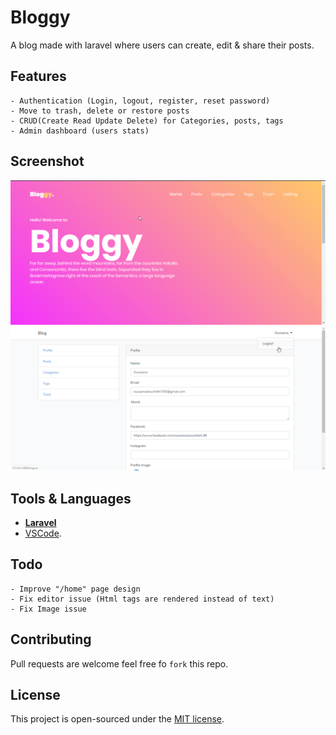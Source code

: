 # Bloggy
A blog made with laravel where users can create, edit & share their posts.

## Features
    - Authentication (Login, logout, register, reset password)
    - Move to trash, delete or restore posts
    - CRUD(Create Read Update Delete) for Categories, posts, tags
    - Admin dashboard (users stats)

## Screenshot
<p align="center">
    <img src="screenshots/landing.png" width="800">
    <img src="screenshots/settings.png" width="800">
</p>

## Tools & Languages
- **[Laravel](https://laravel.com/)**
- [VSCode](https://code.visualstudio.com/).

## Todo
    - Improve "/home" page design
    - Fix editor issue (Html tags are rendered instead of text)
    - Fix Image issue

## Contributing

Pull requests are welcome feel free fo ```fork``` this repo.

## License

This project is open-sourced under the [MIT license](https://opensource.org/licenses/MIT).
